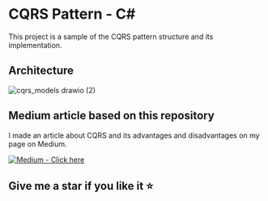 # CQRS Pattern - C#

This project is a sample of the CQRS pattern structure and its implementation.

## Architecture ##
![cqrs_models drawio (2)](https://user-images.githubusercontent.com/33236928/224923823-110b5244-56b6-4a4b-b7f6-ca982dc7e4f0.png)

## Medium article based on this repository
I made an article about CQRS and its advantages and disadvantages on my page on Medium. 

[![Medium -  Click here](https://img.shields.io/badge/Medium-_Click_here-2ea44f?logo=medium)]([https://medium.com/@martinstm](https://medium.com/@martinstm/cqrs-pattern-c-a6632693d3e1))

## Give me a star if you like it :star:

